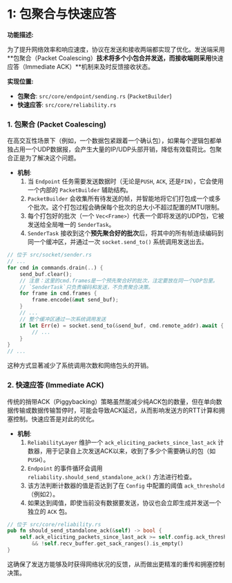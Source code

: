 # 1: 包聚合与快速应答

**功能描述:**

为了提升网络效率和响应速度，协议在发送和接收两端都实现了优化。发送端采用**包聚合（Packet Coalescing）**技术将多个小包合并发送，而接收端则采用**快速应答（Immediate ACK）**机制来及时反馈接收状态。

**实现位置:**

- **包聚合**: `src/core/endpoint/sending.rs` (`PacketBuilder`)
- **快速应答**: `src/core/reliability.rs`

### 1. 包聚合 (Packet Coalescing)

在高交互性场景下（例如，一个数据包紧跟着一个确认包），如果每个逻辑包都单独占用一个UDP数据报，会产生大量的IP/UDP头部开销，降低有效载荷比。包聚合正是为了解决这个问题。

- **机制**:
    1.  当 `Endpoint` 任务需要发送数据时（无论是`PUSH`, `ACK`, 还是`FIN`），它会使用一个内部的 `PacketBuilder` 辅助结构。
    2.  `PacketBuilder` 会收集所有待发送的帧，并智能地将它们打包成一个或多个批次。这个打包过程会确保每个批次的总大小不超过配置的MTU限制。
    3.  每个打包好的批次（一个 `Vec<Frame>`）代表一个即将发送的UDP包，它被发送给全局唯一的 `SenderTask`。
    4.  `SenderTask` 接收到这个**预先聚合好的批次**后，将其中的所有帧连续编码到同一个缓冲区，并通过一次 `socket.send_to()` 系统调用发送出去。

```rust
// 位于 src/socket/sender.rs
// ...
for cmd in commands.drain(..) {
    send_buf.clear();
    // 注意：这里的cmd.frames是一个预先聚合好的批次，注定要放在同一个UDP包里。
    // `SenderTask`只负责编码和发送，不负责聚合决策。
    for frame in cmd.frames {
        frame.encode(&mut send_buf);
    }
    // ...
    // 整个缓冲区通过一次系统调用发送
    if let Err(e) = socket.send_to(&send_buf, cmd.remote_addr).await {
        // ...
    }
}
// ...
```
这种方式显著减少了系统调用次数和网络包头的开销。

### 2. 快速应答 (Immediate ACK)

传统的捎带ACK（Piggybacking）策略虽然能减少纯ACK包的数量，但在单向数据传输或数据传输暂停时，可能会导致ACK延迟，从而影响发送方的RTT计算和拥塞控制。快速应答是对此的优化。

- **机制**:
    1.  `ReliabilityLayer` 维护一个 `ack_eliciting_packets_since_last_ack` 计数器，用于记录自上次发送ACK以来，收到了多少个需要确认的包（如 `PUSH`）。
    2.  `Endpoint` 的事件循环会调用 `reliability.should_send_standalone_ack()` 方法进行检查。
    3.  该方法判断计数器的值是否达到了在 `Config` 中配置的阈值 `ack_threshold`（例如2）。
    4.  如果达到阈值，即使当前没有数据要发送，协议也会立即生成并发送一个独立的 `ACK` 包。

```rust
// 位于 src/core/reliability.rs
pub fn should_send_standalone_ack(&self) -> bool {
    self.ack_eliciting_packets_since_last_ack >= self.config.ack_threshold
        && !self.recv_buffer.get_sack_ranges().is_empty()
}
```
这确保了发送方能够及时获得网络状况的反馈，从而做出更精准的重传和拥塞控制决策。 